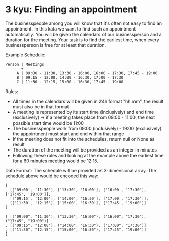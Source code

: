 # 3 kyu: Finding an appointment

The businesspeople among you will know that it's often not easy to find an appointment. In this kata we want to find such an appointment automatically. You will be given the calendars of our businessperson and a duration for the meeting. Your task is to find the earliest time, when every businessperson is free for at least that duration.

Example Schedule:
```
Person | Meetings
-------+-----------------------------------------------------------
     A | 09:00 - 11:30, 13:30 - 16:00, 16:00 - 17:30, 17:45 - 19:00
     B | 09:15 - 12:00, 14:00 - 16:30, 17:00 - 17:30
     C | 11:30 - 12:15, 15:00 - 16:30, 17:45 - 19:00
```
Rules:

* All times in the calendars will be given in 24h format "hh:mm", the result must also be in that format
* A meeting is represented by its start time (inclusively) and end time (exclusively) -> if a meeting takes place from 09:00 - 11:00, the next possible start time would be 11:00
* The businesspeople work from 09:00 (inclusively) - 19:00 (exclusively), the appointment must start and end within that range
* If the meeting does not fit into the schedules, return null or None as result
* The duration of the meeting will be provided as an integer in minutes
* Following these rules and looking at the example above the earliest time for a 60 minutes meeting would be 12:15.

Data Format:
The schedule will be provided as 3-dimensional array. The schedule above would be encoded this way:
```
[
  [['09:00', '11:30'], ['13:30', '16:00'], ['16:00', '17:30'], ['17:45', '19:00']],
  [['09:15', '12:00'], ['14:00', '16:30'], ['17:00', '17:30']],
  [['11:30', '12:15'], ['15:00', '16:30'], ['17:45', '19:00']]
]
```
```
[ [("09:00", "11:30"), ("13:30", "16:00"), ("16:00", "17:30"), ("17:45", "19:00")]
, [("09:15", "12:00"), ("14:00", "16:30"), ("17:00", "17:30")]
, [("11:30", "12:15"), ("15:00", "16:30"), ("17:45", "19:00")]
]
```
